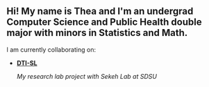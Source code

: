 ## Hi! My name is Thea and I'm an undergrad Computer Science and Public Health double major with minors in Statistics and Math.

I am currently collaborating on:
 - **[DTI-SL](https://github.com/Emdee-S/DTI-SL)**
   
   *My research lab project with Sekeh Lab at SDSU*
   


<!--
**theaenache/theaenache** is a ✨ _special_ ✨ repository because its `README.md` (this file) appears on your GitHub profile.

Here are some ideas to get you started:

- 🔭 I’m currently working on ...
- 🌱 I’m currently learning ...
- 👯 I’m looking to collaborate on ...
- 🤔 I’m looking for help with ...
- 💬 Ask me about ...
- 📫 How to reach me: ...
- 😄 Pronouns: ...
- ⚡ Fun fact: ...
-->
